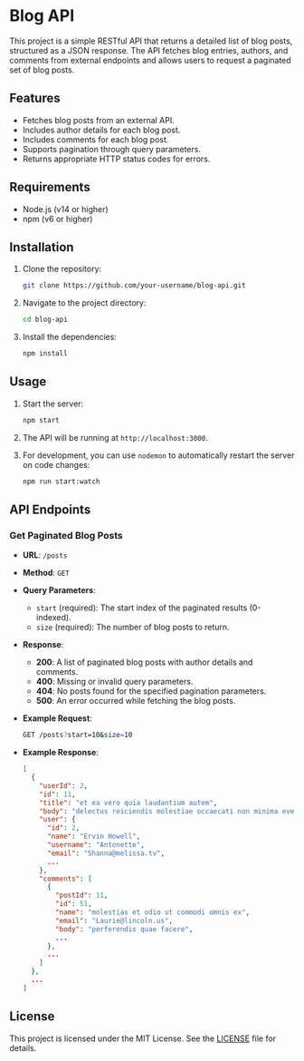 # Blog API

This project is a simple RESTful API that returns a detailed list of blog posts, structured as a JSON response. The API fetches blog entries, authors, and comments from external endpoints and allows users to request a paginated set of blog posts.

## Features

- Fetches blog posts from an external API.
- Includes author details for each blog post.
- Includes comments for each blog post.
- Supports pagination through query parameters.
- Returns appropriate HTTP status codes for errors.

## Requirements

- Node.js (v14 or higher)
- npm (v6 or higher)

## Installation

1. Clone the repository:

    ```bash
    git clone https://github.com/your-username/blog-api.git
    ```

2. Navigate to the project directory:

    ```bash
    cd blog-api
    ```

3. Install the dependencies:

    ```bash
    npm install
    ```

## Usage

1. Start the server:

    ```bash
    npm start
    ```

2. The API will be running at `http://localhost:3000`.

3. For development, you can use `nodemon` to automatically restart the server on code changes:

    ```bash
    npm run start:watch
    ```

## API Endpoints

### Get Paginated Blog Posts

- **URL**: `/posts`
- **Method**: `GET`
- **Query Parameters**:
  - `start` (required): The start index of the paginated results (0-indexed).
  - `size` (required): The number of blog posts to return.

- **Response**:
  - **200**: A list of paginated blog posts with author details and comments.
  - **400**: Missing or invalid query parameters.
  - **404**: No posts found for the specified pagination parameters.
  - **500**: An error occurred while fetching the blog posts.

- **Example Request**:

    ```bash
    GET /posts?start=10&size=10
    ```

- **Example Response**:

    ```json
    [
      {
        "userId": 2,
        "id": 11,
        "title": "et ea vero quia laudantium autem",
        "body": "delectus reiciendis molestiae occaecati non minima eveniet qui voluptatibus",
        "user": {
          "id": 2,
          "name": "Ervin Howell",
          "username": "Antonette",
          "email": "Shanna@melissa.tv",
          ...
        },
        "comments": [
          {
            "postId": 11,
            "id": 51,
            "name": "molestias et odio ut commodi omnis ex",
            "email": "Laurie@lincoln.us",
            "body": "perferendis quae facere",
            ...
          },
          ...
        ]
      },
      ...
    ]
    ```

## License

This project is licensed under the MIT License. See the [LICENSE](LICENSE) file for details.